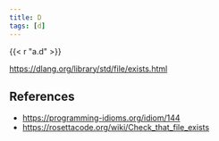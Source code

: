 ```yaml
---
title: D
tags: [d]
---
```


{{< r "a.d" >}}

<https://dlang.org/library/std/file/exists.html>

## References

- <https://programming-idioms.org/idiom/144>
- <https://rosettacode.org/wiki/Check_that_file_exists>
